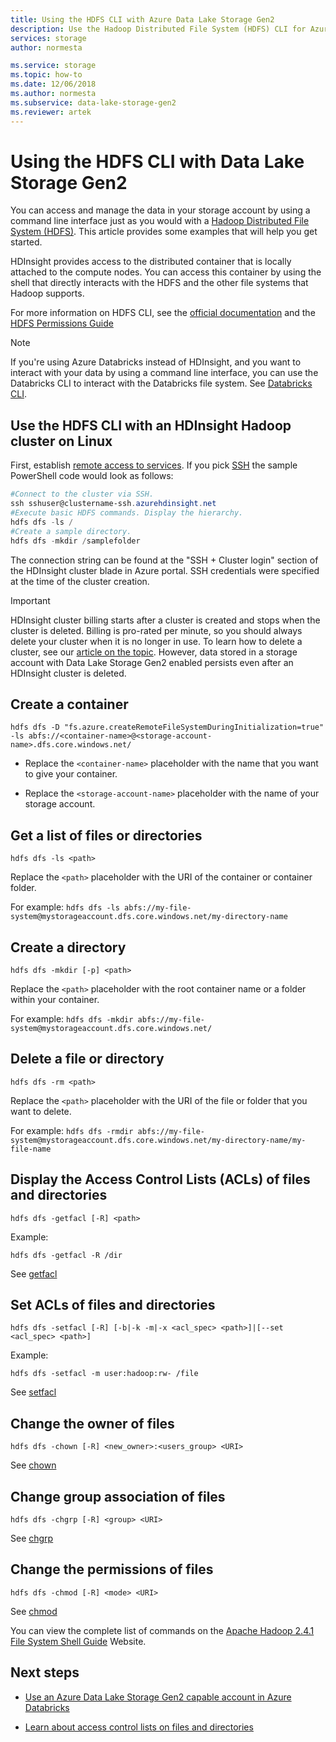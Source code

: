 ```yaml
---
title: Using the HDFS CLI with Azure Data Lake Storage Gen2
description: Use the Hadoop Distributed File System (HDFS) CLI for Azure Data Lake Storage Gen2. Create a container, get a list of files or directories, and more.
services: storage
author: normesta

ms.service: storage
ms.topic: how-to
ms.date: 12/06/2018
ms.author: normesta
ms.subservice: data-lake-storage-gen2
ms.reviewer: artek
---
```


# Using the HDFS CLI with Data Lake Storage Gen2

You can access and manage the data in your storage account by using a command line interface just as you would with a [Hadoop Distributed File System (HDFS)](https://hadoop.apache.org/docs/current/hadoop-project-dist/hadoop-hdfs/HdfsDesign.html). This article provides some examples that will help you get started.

HDInsight provides access to the distributed container that is locally attached to the compute nodes. You can access this container by using the shell that directly interacts with the HDFS and the other file systems that Hadoop supports.

For more information on HDFS CLI, see the [official documentation](https://hadoop.apache.org/docs/r2.4.1/hadoop-project-dist/hadoop-common/FileSystemShell.html) and the [HDFS Permissions Guide](https://hadoop.apache.org/docs/current/hadoop-project-dist/hadoop-hdfs/HdfsPermissionsGuide.html)

>[!NOTE]
>If you're using Azure Databricks instead of HDInsight, and you want to interact with your data by using a command line interface, you can use the Databricks CLI to interact with the Databricks file system. See [Databricks CLI](/azure/databricks/dev-tools/cli/).

## Use the HDFS CLI with an HDInsight Hadoop cluster on Linux

First, establish [remote access to services](../../hdinsight/hdinsight-hadoop-linux-information.md#remote-access-to-services). If you pick [SSH](../../hdinsight/hdinsight-hadoop-linux-use-ssh-unix.md) the sample PowerShell code would look as follows:

```powershell
#Connect to the cluster via SSH.
ssh sshuser@clustername-ssh.azurehdinsight.net
#Execute basic HDFS commands. Display the hierarchy.
hdfs dfs -ls /
#Create a sample directory.
hdfs dfs -mkdir /samplefolder
```
The connection string can be found at the "SSH + Cluster login" section of the HDInsight cluster blade in Azure portal. SSH credentials were specified at the time of the cluster creation.

>[!IMPORTANT]
>HDInsight cluster billing starts after a cluster is created and stops when the cluster is deleted. Billing is pro-rated per minute, so you should always delete your cluster when it is no longer in use. To learn how to delete a cluster, see our [article on the topic](../../hdinsight/hdinsight-delete-cluster.md). However, data stored in a storage account with Data Lake Storage Gen2 enabled persists even after an HDInsight cluster is deleted.

## Create a container

`hdfs dfs -D "fs.azure.createRemoteFileSystemDuringInitialization=true" -ls abfs://<container-name>@<storage-account-name>.dfs.core.windows.net/`

* Replace the `<container-name>` placeholder with the name that you want to give your container.

* Replace the `<storage-account-name>` placeholder with the name of your storage account.

## Get a list of files or directories

`hdfs dfs -ls <path>`

Replace the `<path>` placeholder with the URI of the container or container folder.

For example: `hdfs dfs -ls abfs://my-file-system@mystorageaccount.dfs.core.windows.net/my-directory-name`

## Create a directory

`hdfs dfs -mkdir [-p] <path>`

Replace the `<path>` placeholder with the root container name or a folder within your container.

For example: `hdfs dfs -mkdir abfs://my-file-system@mystorageaccount.dfs.core.windows.net/`

## Delete a file or directory

`hdfs dfs -rm <path>`

Replace the `<path>` placeholder with the URI of the file or folder that you want to delete.

For example: `hdfs dfs -rmdir abfs://my-file-system@mystorageaccount.dfs.core.windows.net/my-directory-name/my-file-name`

## Display the Access Control Lists (ACLs) of files and directories

`hdfs dfs -getfacl [-R] <path>`

Example:

`hdfs dfs -getfacl -R /dir`

See [getfacl](https://hadoop.apache.org/docs/r2.4.1/hadoop-project-dist/hadoop-common/FileSystemShell.html#getfacl)

## Set ACLs of files and directories

`hdfs dfs -setfacl [-R] [-b|-k -m|-x <acl_spec> <path>]|[--set <acl_spec> <path>]`

Example:

`hdfs dfs -setfacl -m user:hadoop:rw- /file`

See [setfacl](https://hadoop.apache.org/docs/r2.4.1/hadoop-project-dist/hadoop-common/FileSystemShell.html#setfacl)

## Change the owner of files

`hdfs dfs -chown [-R] <new_owner>:<users_group> <URI>`

See [chown](https://hadoop.apache.org/docs/r2.4.1/hadoop-project-dist/hadoop-common/FileSystemShell.html#chown)

## Change group association of files

`hdfs dfs -chgrp [-R] <group> <URI>`

See [chgrp](https://hadoop.apache.org/docs/r2.4.1/hadoop-project-dist/hadoop-common/FileSystemShell.html#chgrp)

## Change the permissions of files

`hdfs dfs -chmod [-R] <mode> <URI>`

See [chmod](https://hadoop.apache.org/docs/r2.4.1/hadoop-project-dist/hadoop-common/FileSystemShell.html#chmod)

You can view the complete list of commands on the [Apache Hadoop 2.4.1 File System Shell Guide](https://hadoop.apache.org/docs/r2.4.1/hadoop-project-dist/hadoop-common/FileSystemShell.html) Website.

## Next steps

* [Use an Azure Data Lake Storage Gen2 capable account in Azure Databricks](./data-lake-storage-quickstart-create-databricks-account.md)

* [Learn about access control lists on files and directories](./data-lake-storage-access-control.md)